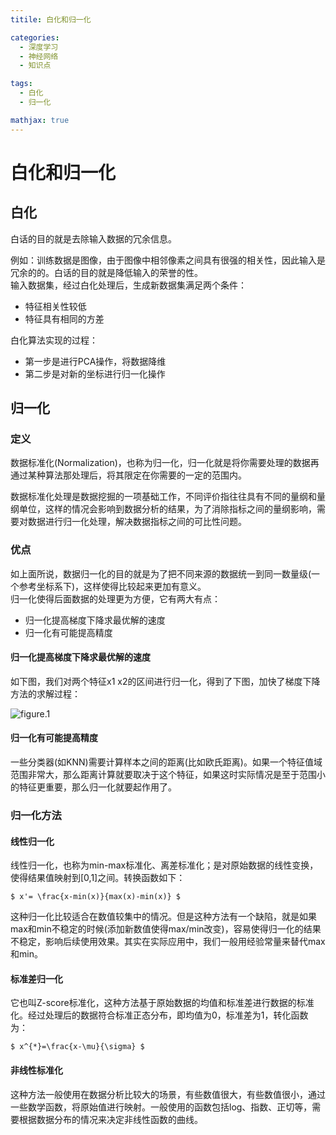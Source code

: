 ```yaml
---
titile: 白化和归一化

categories:
  - 深度学习
  - 神经网络
  - 知识点

tags:
  - 白化
  - 归一化

mathjax: true
---
```


# 白化和归一化
## 白化
白话的目的就是去除输入数据的冗余信息。  

例如：训练数据是图像，由于图像中相邻像素之间具有很强的相关性，因此输入是冗余的的。白话的目的就是降低输入的荣誉的性。  
输入数据集，经过白化处理后，生成新数据集满足两个条件：
- 特征相关性较低
- 特征具有相同的方差

白化算法实现的过程：
- 第一步是进行PCA操作，将数据降维
- 第二步是对新的坐标进行归一化操作


## 归一化
### 定义
数据标准化(Normalization)，也称为归一化，归一化就是将你需要处理的数据再通过某种算法那处理后，将其限定在你需要的一定的范围内。  

数据标准化处理是数据挖掘的一项基础工作，不同评价指往往具有不同的量纲和量纲单位，这样的情况会影响到数据分析的结果，为了消除指标之间的量纲影响，需要对数据进行归一化处理，解决数据指标之间的可比性问题。  

### 优点
如上面所说，数据归一化的目的就是为了把不同来源的数据统一到同一数量级(一个参考坐标系下)，这样使得比较起来更加有意义。  
归一化使得后面数据的处理更为方便，它有两大有点：
- 归一化提高梯度下降求最优解的速度
- 归一化有可能提高精度

#### 归一化提高梯度下降求最优解的速度
如下图，我们对两个特征x1 x2的区间进行归一化，得到了下图，加快了梯度下降方法的求解过程：

![figure.1](https://gitee.com/zyp521/upload_image/raw/master/6QKGCq.png)

#### 归一化有可能提高精度
一些分类器(如KNN)需要计算样本之间的距离(比如欧氏距离)。如果一个特征值域范围非常大，那么距离计算就要取决于这个特征，如果这时实际情况是至于范围小的特征更重要，那么归一化就要起作用了。

### 归一化方法
#### 线性归一化
线性归一化，也称为min-max标准化、离差标准化；是对原始数据的线性变换，使得结果值映射到[0,1]之间。转换函数如下：

`$ x'= \frac{x-min(x)}{max(x)-min(x)} $`

这种归一化比较适合在数值较集中的情况。但是这种方法有一个缺陷，就是如果max和min不稳定的时候(添加新数值使得max/min改变)，容易使得归一化的结果不稳定，影响后续使用效果。其实在实际应用中，我们一般用经验常量来替代max和min。  

#### 标准差归一化
它也叫Z-score标准化，这种方法基于原始数据的均值和标准差进行数据的标准化。经过处理后的数据符合标准正态分布，即均值为0，标准差为1，转化函数为：

`$ x^{*}=\frac{x-\mu}{\sigma} $`

#### 非线性标准化
这种方法一般使用在数据分析比较大的场景，有些数值很大，有些数值很小，通过一些数学函数，将原始值进行映射。一般使用的函数包括log、指数、正切等，需要根据数据分布的情况来决定非线性函数的曲线。  

